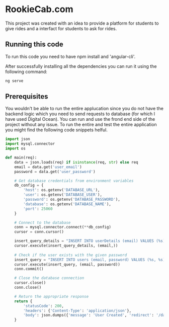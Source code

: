 # RookieCab.com

This project was created with an idea to provide a platform for students to give rides and a interfact for students to ask for rides.

## Running this code

To run this code you need to have npm install and 'angular-cli'.

After successfully installing all the dependencies you can run it using the following command:

```bash
ng serve
```

## Prerequisites 

You wouldn't be able to run the entire applucation since you do not have the backend logic which you need to send requests to database (for which I have used Digital Ocean). You can run and use the frond end side of the project without any issue. To run the entire and test the entire application you might find the following code snippets helful.

```python
import json
import mysql.connector
import os

def main(req):
    data = json.loads(req) if isinstance(req, str) else req
    email = data.get('user_email')
    password = data.get('user_password')

    # Get database credentials from environment variables
    db_config = {
        'host': os.getenv('DATABASE_URL'),
        'user': os.getenv('DATABASE_USER'),
        'password': os.getenv('DATABASE_PASSWORD'),
        'database': os.getenv('DATABASE_NAME'),
        'port': 25060
    }

    # Connect to the database
    conn = mysql.connector.connect(**db_config)
    cursor = conn.cursor()

    insert_query_details = "INSERT INTO userDetails (email) VALUES (%s)"
    cursor.execute(insert_query_details, (email,))
    
    # Check if the user exists with the given password
    insert_query = "INSERT INTO users (email, password) VALUES (%s, %s)"
    cursor.execute(insert_query, (email, password))
    conn.commit()

    # Close the database connection
    cursor.close()
    conn.close()

    # Return the appropriate response
    return {
        'statusCode': 200,
        'headers': {'Content-Type': 'application/json'},
        'body': json.dumps({'message': 'User Created', 'redirect': '/dashboard'})
    }
```
